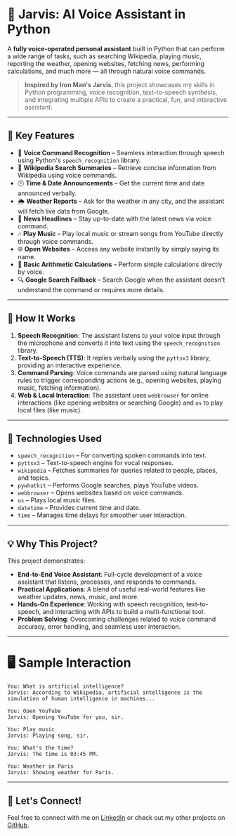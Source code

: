 # 🤖 Jarvis: AI Voice Assistant in Python

A **fully voice-operated personal assistant** built in Python that can perform a wide range of tasks, such as searching Wikipedia, playing music, reporting the weather, opening websites, fetching news, performing calculations, and much more — all through natural voice commands.

> **Inspired by Iron Man's Jarvis**, this project showcases my skills in Python programming, voice recognition, text-to-speech synthesis, and integrating multiple APIs to create a practical, fun, and interactive assistant.

---

## 🎯 Key Features

* 🎤 **Voice Command Recognition** – Seamless interaction through speech using Python's `speech_recognition` library.
* 📖 **Wikipedia Search Summaries** – Retrieve concise information from Wikipedia using voice commands.
* 🕒 **Time & Date Announcements** – Get the current time and date announced verbally.
* 🌦️ **Weather Reports** – Ask for the weather in any city, and the assistant will fetch live data from Google.
* 📰 **News Headlines** – Stay up-to-date with the latest news via voice command.
* 🎶 **Play Music** – Play local music or stream songs from YouTube directly through voice commands.
* 🌐 **Open Websites** – Access any website instantly by simply saying its name.
* 🧮 **Basic Arithmetic Calculations** – Perform simple calculations directly by voice.
* 🔍 **Google Search Fallback** – Search Google when the assistant doesn't understand the command or requires more details.

---

## 🧠 How It Works

1. **Speech Recognition**: The assistant listens to your voice input through the microphone and converts it into text using the `speech_recognition` library.
2. **Text-to-Speech (TTS)**: It replies verbally using the `pyttsx3` library, providing an interactive experience.
3. **Command Parsing**: Voice commands are parsed using natural language rules to trigger corresponding actions (e.g., opening websites, playing music, fetching information).
4. **Web & Local Interaction**: The assistant uses `webbrowser` for online interactions (like opening websites or searching Google) and `os` to play local files (like music).

---

## 🔧 Technologies Used

* `speech_recognition` – For converting spoken commands into text.
* `pyttsx3` – Text-to-speech engine for vocal responses.
* `wikipedia` – Fetches summaries for queries related to people, places, and topics.
* `pywhatkit` – Performs Google searches, plays YouTube videos.
* `webbrowser` – Opens websites based on voice commands.
* `os` – Plays local music files.
* `datetime` – Provides current time and date.
* `time` – Manages time delays for smoother user interaction.

---

## 💡 Why This Project?

This project demonstrates:

- **End-to-End Voice Assistant**: Full-cycle development of a voice assistant that listens, processes, and responds to commands.
- **Practical Applications**: A blend of useful real-world features like weather updates, news, music, and more.
- **Hands-On Experience**: Working with speech recognition, text-to-speech, and interacting with APIs to build a multi-functional tool.
- **Problem Solving**: Overcoming challenges related to voice command accuracy, error handling, and seamless user interaction.

---

# 🖥️ Sample Interaction

```text
You: What is artificial intelligence?  
Jarvis: According to Wikipedia, artificial intelligence is the simulation of human intelligence in machines...

You: Open YouTube  
Jarvis: Opening YouTube for you, sir.

You: Play music  
Jarvis: Playing song, sir.

You: What's the time?  
Jarvis: The time is 03:45 PM.

You: Weather in Paris  
Jarvis: Showing weather for Paris.
````
---


## 🤝 Let's Connect!

Feel free to connect with me on [LinkedIn](https://www.linkedin.com/in/yash-goyal-6a8a00343/) or check out my other projects on [GitHub](https://github.com/Yash-T-CODER).


